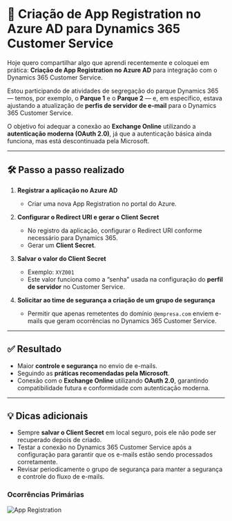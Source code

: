 # 🔹 Criação de App Registration no Azure AD para Dynamics 365 Customer Service

Hoje quero compartilhar algo que aprendi recentemente e coloquei em prática: **Criação de App Registration no Azure AD** para integração com o Dynamics 365 Customer Service.

Estou participando de atividades de segregação do parque Dynamics 365 — temos, por exemplo, o **Parque 1** e o **Parque 2** — e, em específico, estava ajustando a atualização de **perfis de servidor de e-mail** para o Dynamics 365 Customer Service.

O objetivo foi adequar a conexão ao **Exchange Online** utilizando a **autenticação moderna (OAuth 2.0)**, já que a autenticação básica ainda funciona, mas está descontinuada pela Microsoft.

---

## 🛠 Passo a passo realizado

1. **Registrar a aplicação no Azure AD**  
   - Criar uma nova App Registration no portal do Azure.

2. **Configurar o Redirect URI e gerar o Client Secret**  
   - No registro da aplicação, configurar o Redirect URI conforme necessário para Dynamics 365.  
   - Gerar um **Client Secret**.

3. **Salvar o valor do Client Secret**  
   - Exemplo: `XYZ001`  
   - Este valor funciona como a “senha” usada na configuração do **perfil de servidor** no Customer Service.

4. **Solicitar ao time de segurança a criação de um grupo de segurança**  
   - Permitir que apenas remetentes do domínio `@empresa.com` enviem e-mails que geram ocorrências no Dynamics 365 Customer Service.

---

## ✅ Resultado

- Maior **controle e segurança** no envio de e-mails.  
- Seguindo as **práticas recomendadas pela Microsoft**.  
- Conexão com o **Exchange Online** utilizando **OAuth 2.0**, garantindo compatibilidade futura e conformidade com autenticação moderna.

---

## 💡 Dicas adicionais

- Sempre **salvar o Client Secret** em local seguro, pois ele não pode ser recuperado depois de criado.  
- Testar a conexão no Dynamics 365 Customer Service após a configuração para garantir que os e-mails estão sendo processados corretamente.  
- Revisar periodicamente o grupo de segurança para manter a segurança e controle do fluxo de e-mails.

### Ocorrências Primárias
![App Registration](dynamics365-customer-service-learning/imagens/azure-app-registration.jpg)


